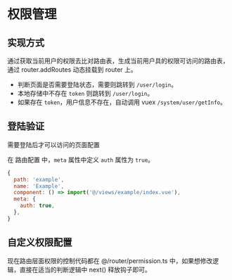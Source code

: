 # 权限管理

## 实现方式

通过获取当前用户的权限去比对路由表，生成当前用户具的权限可访问的路由表，通过 router.addRoutes 动态挂载到 router 上。

- 判断页面是否需要登陆状态，需要则跳转到 `/user/login`。
- 本地存储中不存在 `token` 则跳转到 `/user/login`。
- 如果存在 `token`，用户信息不存在，自动调用 vuex `/system/user/getInfo`。

## 登陆验证

需要登陆后才可以访问的页面配置

在 路由配置 中，`meta` 属性中定义 `auth` 属性为 `true`。

```js {6}
{
  path: 'example',
  name: 'Example',
  component: () => import('@/views/example/index.vue'),
  meta: {
    auth: true,
  },
}
```

## 自定义权限配置

现在路由层面权限的控制代码都在 @/router/permission.ts 中，如果想修改逻辑，直接在适当的判断逻辑中 next() 释放钩子即可。
